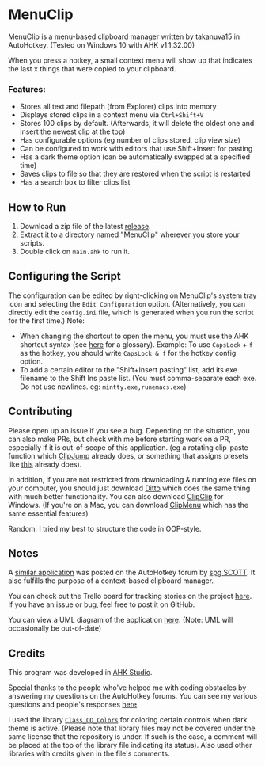 # MenuClip
MenuClip is a menu-based clipboard manager written by takanuva15 in AutoHotkey. (Tested on Windows 10 with AHK v1.1.32.00)

When you press a hotkey, a small context menu will show up that indicates the last x things that were copied to your clipboard. 

### Features:
- Stores all text and filepath (from Explorer) clips into memory
- Displays stored clips in a context menu via `Ctrl+Shift+V`
- Stores 100 clips by default. (Afterwards, it will delete the oldest one and insert the newest clip at the top)
- Has configurable options (eg number of clips stored, clip view size)
- Can be configured to work with editors that use Shift+Insert for pasting
- Has a dark theme option (can be automatically swapped at a specified time)
- Saves clips to file so that they are restored when the script is restarted
- Has a search box to filter clips list

## How to Run

1. Download a zip file of the latest [release](https://github.com/takanuva15/MenuClip/releases).
1. Extract it to a directory named "MenuClip" wherever you store your scripts.
1. Double click on `main.ahk` to run it.

## Configuring the Script
The configuration can be edited by right-clicking on MenuClip's system tray icon and selecting the `Edit Configuration` option. (Alternatively, you can directly edit the `config.ini` file, which is generated when you run the script for the first time.)
Note:
- When changing the shortcut to open the menu, you must use the AHK shortcut syntax (see [here](https://www.autohotkey.com/docs/Hotkeys.htm#Symbols) for a glossary). Example: To use `CapsLock` + `f` as the hotkey, you should write `CapsLock & f` for the hotkey config option.
- To add a certain editor to the "Shift+Insert pasting" list, add its exe filename to the Shift Ins paste list. (You must comma-separate each exe. Do not use newlines. eg: `mintty.exe,runemacs.exe`)

## Contributing
Please open up an issue if you see a bug. Depending on the situation, you can also make PRs, but check with me before starting work on a PR, especially if it is out-of-scope of this application. (eg a rotating clip-paste function which [ClipJump](https://github.com/aviaryan/Clipjump) already does, or something that assigns presets like [this](https://www.autohotkey.com/boards/viewtopic.php?t=65004) already does). 

In addition, if you are not restricted from downloading & running exe files on your computer, you should just download [Ditto](https://ditto-cp.sourceforge.io/) which does the same thing with much better functionality. You can also download [ClipClip](https://clipclip.com/) for Windows. (If you're on a Mac, you can download [ClipMenu](http://www.clipmenu.com/) which has the same essential features)

Random: I tried my best to structure the code in OOP-style.

## Notes
A [similar application](https://autohotkey.com/board/topic/69834-probably-yet-another-clipboard-manager/) was posted on the AutoHotkey forum by [spg SCOTT](https://www.autohotkey.com/boards/memberlist.php?mode=viewprofile&u=66846). It also fulfills the purpose of a context-based clipboard manager. 

You can check out the Trello board for tracking stories on the project [here](https://trello.com/b/wD95pQRR/menuclip-kanban-board). If you have an issue or bug, feel free to post it on GitHub.

You can view a UML diagram of the application [here](https://www.lucidchart.com/documents/view/8b32b807-f1e5-4cb6-afa5-1380075d861b). (Note: UML will occasionally be out-of-date)

## Credits
This program was developed in [AHK Studio](https://www.autohotkey.com/boards/viewtopic.php?t=300).

Special thanks to the people who've helped me with coding obstacles by answering my questions on the AutoHotkey forums. You can see my various questions and people's responses [here](https://www.autohotkey.com/boards/search.php?author_id=117081&sr=posts).

I used the library [`Class_OD_Colors`](https://www.autohotkey.com/boards/viewtopic.php?t=338) for coloring certain controls when dark theme is active. (Please note that library files may not be covered under the same license that the repository is under. If such is the case, a comment will be placed at the top of the library file indicating its status). Also used other libraries with credits given in the file's comments.